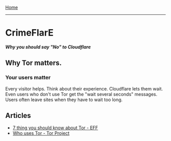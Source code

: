 [Home](../README_short.md)

---

# CrimeFlarE
***Why you should say "No" to Cloudflare***


## Why Tor matters.
### Your users matter
Every visitor helps. Think about their experience. Cloudflare lets them wait.
Even users who don't use Tor get the "wait several seconds" messages. Users
often leave sites when they have to wait too long.

## Articles
- [7 thing you should know about Tor - EFF](https://www.eff.org/deeplinks/2014/07/7-things-you-should-know-about-tor)
- [Who uses Tor - Tor Project](https://www.torproject.org/about/torusers.html.en)

